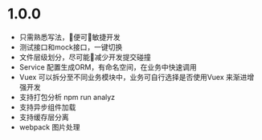 # 1.0.0
* 只需熟悉写法，便可敏捷开发
* 测试接口和mock接口，一键切换
* 文件层级划分，尽可能减少开发提交碰撞
* Service 配置生成ORM，有命名空间，在业务中快速调用
* Vuex 可以拆分至不同业务模块中，业务可自行选择是否使用Vuex 来渐进增强开发
* 支持打包分析 npm run analyz
* 支持异步组件加载
* 支持缓存层分离
* webpack 图片处理